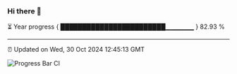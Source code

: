 ### Hi there 👋

⏳ Year progress { ████████████████████████▁▁▁▁▁▁ } 82.93 %

---

⏰ Updated on Wed, 30 Oct 2024 12:45:13 GMT

![Progress Bar CI](https://github.com/liununu/liununu/workflows/Progress%20Bar%20CI/badge.svg)
